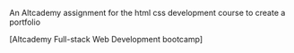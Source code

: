 An Altcademy assignment for the html css development course to create a portfolio

[Altcademy Full-stack Web Development bootcamp]
